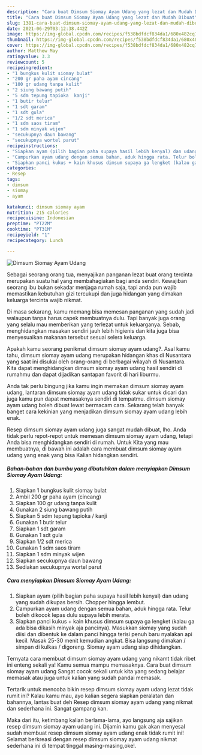 ```yaml
---
description: "Cara buat Dimsum Siomay Ayam Udang yang lezat dan Mudah Dibuat"
title: "Cara buat Dimsum Siomay Ayam Udang yang lezat dan Mudah Dibuat"
slug: 1381-cara-buat-dimsum-siomay-ayam-udang-yang-lezat-dan-mudah-dibuat
date: 2021-06-29T03:12:38.442Z
image: https://img-global.cpcdn.com/recipes/f538bdfdcf834da1/680x482cq70/dimsum-siomay-ayam-udang-foto-resep-utama.jpg
thumbnail: https://img-global.cpcdn.com/recipes/f538bdfdcf834da1/680x482cq70/dimsum-siomay-ayam-udang-foto-resep-utama.jpg
cover: https://img-global.cpcdn.com/recipes/f538bdfdcf834da1/680x482cq70/dimsum-siomay-ayam-udang-foto-resep-utama.jpg
author: Matthew May
ratingvalue: 3.3
reviewcount: 5
recipeingredient:
- "1 bungkus kulit siomay bulat"
- "200 gr paha ayam cincang"
- "100 gr udang tanpa kulit"
- "2 siung bawang putih"
- "5 sdm tepung tapioka  kanji"
- "1 butir telur"
- "1 sdt garam"
- "1 sdt gula"
- "1/2 sdt merica"
- "1 sdm saos tiram"
- "1 sdm minyak wijen"
- "secukupnya daun bawang"
- "secukupnya wortel parut"
recipeinstructions:
- "Siapkan ayam (pilih bagian paha supaya hasil lebih kenyal) dan udang yang sudah dikupas bersih. Chopper hingga lembut."
- "Campurkan ayam udang dengan semua bahan, aduk hingga rata. Telur boleh dikocok lepas dulu supaya lebih merata."
- "Siapkan panci kukus + kain khusus dimsum supaya ga lengket (kalau ga ada bisa dikasih minyak aja pancinya). Masukkan siomay yang sudah diisi dan dibentuk ke dalam panci hingga terisi penuh baru nyalakan api kecil. Masak 25-30 menit kemudian angkat. Bisa langsung dimakan / simpan di kulkas / digoreng. Siomay ayam udang siap dihidangkan."
categories:
- Resep
tags:
- dimsum
- siomay
- ayam

katakunci: dimsum siomay ayam 
nutrition: 215 calories
recipecuisine: Indonesian
preptime: "PT22M"
cooktime: "PT31M"
recipeyield: "1"
recipecategory: Lunch

---
```



![Dimsum Siomay Ayam Udang](https://img-global.cpcdn.com/recipes/f538bdfdcf834da1/680x482cq70/dimsum-siomay-ayam-udang-foto-resep-utama.jpg)

Sebagai seorang orang tua, menyajikan panganan lezat buat orang tercinta merupakan suatu hal yang membahagiakan bagi anda sendiri. Kewajiban seorang ibu bukan sekadar menjaga rumah saja, tapi anda pun wajib memastikan kebutuhan gizi tercukupi dan juga hidangan yang dimakan keluarga tercinta wajib nikmat.

Di masa  sekarang, kamu memang bisa memesan panganan yang sudah jadi walaupun tanpa harus capek membuatnya dulu. Tapi banyak juga orang yang selalu mau memberikan yang terlezat untuk keluarganya. Sebab, menghidangkan masakan sendiri jauh lebih higienis dan kita juga bisa menyesuaikan makanan tersebut sesuai selera keluarga. 



Apakah kamu seorang penikmat dimsum siomay ayam udang?. Asal kamu tahu, dimsum siomay ayam udang merupakan hidangan khas di Nusantara yang saat ini disukai oleh orang-orang di berbagai wilayah di Nusantara. Kita dapat menghidangkan dimsum siomay ayam udang hasil sendiri di rumahmu dan dapat dijadikan santapan favorit di hari liburmu.

Anda tak perlu bingung jika kamu ingin memakan dimsum siomay ayam udang, lantaran dimsum siomay ayam udang tidak sukar untuk dicari dan juga kamu pun dapat memasaknya sendiri di tempatmu. dimsum siomay ayam udang boleh dibuat lewat bermacam cara. Sekarang telah banyak banget cara kekinian yang menjadikan dimsum siomay ayam udang lebih enak.

Resep dimsum siomay ayam udang juga sangat mudah dibuat, lho. Anda tidak perlu repot-repot untuk memesan dimsum siomay ayam udang, tetapi Anda bisa menghidangkan sendiri di rumah. Untuk Kita yang mau membuatnya, di bawah ini adalah cara membuat dimsum siomay ayam udang yang enak yang bisa Kalian hidangkan sendiri.

<!--inarticleads1-->

##### Bahan-bahan dan bumbu yang dibutuhkan dalam menyiapkan Dimsum Siomay Ayam Udang:

1. Siapkan 1 bungkus kulit siomay bulat
1. Ambil 200 gr paha ayam (cincang)
1. Siapkan 100 gr udang tanpa kulit
1. Gunakan 2 siung bawang putih
1. Siapkan 5 sdm tepung tapioka / kanji
1. Gunakan 1 butir telur
1. Siapkan 1 sdt garam
1. Gunakan 1 sdt gula
1. Siapkan 1/2 sdt merica
1. Gunakan 1 sdm saos tiram
1. Siapkan 1 sdm minyak wijen
1. Siapkan secukupnya daun bawang
1. Sediakan secukupnya wortel parut




<!--inarticleads2-->

##### Cara menyiapkan Dimsum Siomay Ayam Udang:

1. Siapkan ayam (pilih bagian paha supaya hasil lebih kenyal) dan udang yang sudah dikupas bersih. Chopper hingga lembut.
1. Campurkan ayam udang dengan semua bahan, aduk hingga rata. Telur boleh dikocok lepas dulu supaya lebih merata.
1. Siapkan panci kukus + kain khusus dimsum supaya ga lengket (kalau ga ada bisa dikasih minyak aja pancinya). Masukkan siomay yang sudah diisi dan dibentuk ke dalam panci hingga terisi penuh baru nyalakan api kecil. Masak 25-30 menit kemudian angkat. Bisa langsung dimakan / simpan di kulkas / digoreng. Siomay ayam udang siap dihidangkan.




Ternyata cara membuat dimsum siomay ayam udang yang nikamt tidak ribet ini enteng sekali ya! Kamu semua mampu memasaknya. Cara buat dimsum siomay ayam udang Sangat cocok sekali untuk kita yang sedang belajar memasak atau juga untuk kalian yang sudah pandai memasak.

Tertarik untuk mencoba bikin resep dimsum siomay ayam udang lezat tidak rumit ini? Kalau kamu mau, ayo kalian segera siapkan peralatan dan bahannya, lantas buat deh Resep dimsum siomay ayam udang yang nikmat dan sederhana ini. Sangat gampang kan. 

Maka dari itu, ketimbang kalian berlama-lama, ayo langsung aja sajikan resep dimsum siomay ayam udang ini. Dijamin kamu gak akan menyesal sudah membuat resep dimsum siomay ayam udang enak tidak rumit ini! Selamat berkreasi dengan resep dimsum siomay ayam udang nikmat sederhana ini di tempat tinggal masing-masing,oke!.

